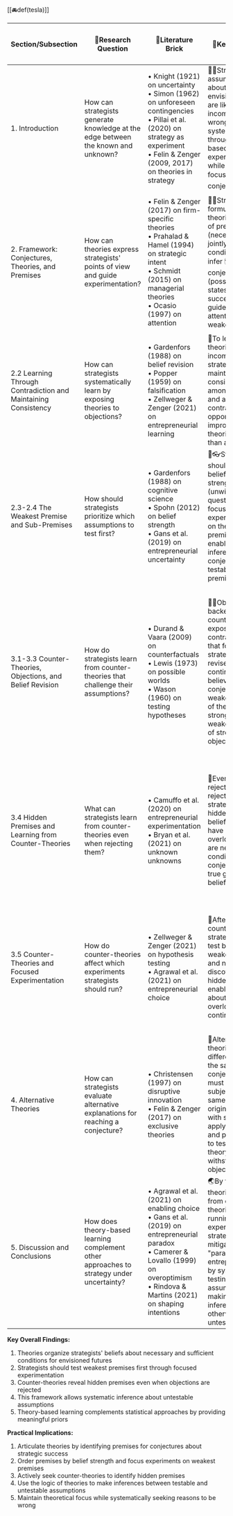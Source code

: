 [[🚘def(tesla)]]

| Section/Subsection                                             | 🔐Research Question                                                                       | 🧱Literature Brick                                                                                                                                                                              | 🔑Key Message                                                                                                                                                                                                                                              | 📊Empirical Evidence & 📐Mathematical Formalization                                                                                                                                                                                |
| -------------------------------------------------------------- | ----------------------------------------------------------------------------------------- | ----------------------------------------------------------------------------------------------------------------------------------------------------------------------------------------------- | ---------------------------------------------------------------------------------------------------------------------------------------------------------------------------------------------------------------------------------------------------------- | ---------------------------------------------------------------------------------------------------------------------------------------------------------------------------------------------------------------------------------- |
| 1. Introduction                                                | How can strategists generate knowledge at the edge between the known and unknown?         | • Knight (1921) on uncertainty<br>• Simon (1962) on unforeseen contingencies<br>• Pillai et al. (2020) on strategy as experiment<br>• Felin & Zenger (2009, 2017) on theories in strategy       | 🧍‍♀️Strategists' assumptions about an envisioned future are likely incomplete and wrong, requiring systematic testing through 🧭theory-based experimentation while maintaining focus on the 🗺️conjecture                                                 | Fig 1: Conceptual illustration showing strategists' beliefs forming theories                                                                                                                                                       |
| 2. Framework: Conjectures, Theories, and Premises              | How can theories express strategists' points of view and guide experimentation?           | • Felin & Zenger (2017) on firm-specific theories<br>• Prahalad & Hamel (1994) on strategic intent<br>• Schmidt (2015) on managerial theories<br>• Ocasio (1997) on attention                   | 🧍‍♀️Strategists formulate theories as sets of premises (necessary and jointly sufficient conditions) to infer 🗺️conjectures (possible future states of success) and guide focus of attention on weakest premises                                         | Fig 2: Tesla example showing 🧭logical connections between premises and conjectures<br>• Formal notation for beliefs and premises<br>• Definition of terms: conjecture, theory, premise                                            |
| 2.2 Learning Through Contradiction and Maintaining Consistency | How can strategists systematically learn by exposing theories to objections?              | • Gardenfors (1988) on belief revision<br>• Popper (1959) on falsification<br>• Zellweger & Zenger (2021) on entrepreneurial learning                                                           | 🧠To learn when theories are incomplete, strategists maintain logical consistency among beliefs and accept contradictions as opportunities for improving theories rather than as failures                                                                  | • Axiom 1: Beliefs related to a conjecture are logically consistent and contradictions are resolved by giving up beliefs<br>• Formal logic notation for theoretical consistency                                                    |
| 2.3-2.4 The Weakest Premise and Sub-Premises                   | How should strategists prioritize which assumptions to test first?                        | • Gardenfors (1988) on cognitive science<br>• Spohn (2012) on belief strength<br>• Gans et al. (2019) on entrepreneurial uncertainty                                                            | 🧠👓Strategists should order beliefs by strength (unwillingness to question) and focus experimentation on the weakest premise, which enables making inferences about conjecture from testable sub-premises                                                 | • Axiom 2: A belief is as strong as its weakest premise<br>• Definition of belief strength<br>• Definition of focused experimentation<br>• Fig 2: Recursive structure of premises and sub-premises                                 |
| 3.1-3.3 Counter-Theories, Objections, and Belief Revision      | How do strategists learn from counter-theories that challenge their assumptions?          | • Durand & Vaara (2009) on counterfactuals<br>• Lewis (1973) on possible worlds<br>• Wason (1960) on testing hypotheses                                                                         | 🧭🧠Objections backed by counter-theories expose contradictions that force strategists to revise beliefs, continuing to believe in conjecture only if weakest premise of theory is stronger than weakest premise of strongest objection                    | • Fig 3-4: Counter-theory examples showing charging infrastructure and battery weight objections<br>• Proposition 1: Conditions for maintaining belief in conjecture<br>• Formal notation defining objections and counter-theories |
| 3.4 Hidden Premises and Learning from Counter-Theories         | What can strategists learn from counter-theories even when rejecting them?                | • Camuffo et al. (2020) on entrepreneurial experimentation<br>• Bryan et al. (2021) on unknown unknowns                                                                                         | 🧠Even when rejections are rejected, strategists learn hidden premises: beliefs that would have been overlooked but are necessary conditions for the conjecture to be true given other beliefs                                                             | • Proposition 2: Conditions under which belief that "weakest premise of counter-theory is false" becomes premise for conjecture<br>• Fig 5: Visualization of hidden premise discovery process                                      |
| 3.5 Counter-Theories and Focused Experimentation               | How do counter-theories affect which experiments strategists should run?                  | • Zellweger & Zenger (2021) on hypothesis testing<br>• Agrawal et al. (2021) on entrepreneurial choice                                                                                          | 🧭After integrating counter-theories, strategists should test both original weakest premise and newly discovered hidden premises, enabling learning about previously overlooked contingencies                                                              | • Proposition 3: Conditions for focused experimentation on both original weakest premise and weakest premise of counter-theory<br>• Mathematical derivation of focused experimentation targets                                     |
| 4. Alternative Theories                                        | How can strategists evaluate alternative explanations for reaching a conjecture?          | • Christensen (1997) on disruptive innovation<br>• Felin & Zenger (2017) on exclusive theories                                                                                                  | 🤜Alternative theories provide different paths to the same conjecture but must be subjected to the same scrutiny as original theory, with strategists applying axioms and propositions to test which theory better withstands objections                   | Fig 6: Alternative theory example showing disruptive, low-end strategy for Tesla<br>• Formal comparison of competing theories<br>• Logical evaluation of alternative paths                                                         |
| 5. Discussion and Conclusions                                  | How does theory-based learning complement other approaches to strategy under uncertainty? | • Agrawal et al. (2021) on enabling choice<br>• Gans et al. (2019) on entrepreneurial paradox<br>• Camerer & Lovallo (1999) on overoptimism<br>• Rindova & Martins (2021) on shaping intentions | 🌏By formulating theories, learning from counter-theories, and running focused experiments, strategists can mitigate the "paradox of entrepreneurship" by systematically testing core assumptions and making inferences about otherwise untestable beliefs | • Application of framework to strategy process<br>• Comparison with Bayesian updating<br>• Integration with strategic cognition theories                                                                                           |

**Key Overall Findings:**

1. Theories organize strategists' beliefs about necessary and sufficient conditions for envisioned futures
2. Strategists should test weakest premises first through focused experimentation
3. Counter-theories reveal hidden premises even when objections are rejected
4. This framework allows systematic inference about untestable assumptions
5. Theory-based learning complements statistical approaches by providing meaningful priors

**Practical Implications:**

1. Articulate theories by identifying premises for conjectures about strategic success
2. Order premises by belief strength and focus experiments on weakest premises
3. Actively seek counter-theories to identify hidden premises
4. Use the logic of theories to make inferences between testable and untestable assumptions
5. Maintain theoretical focus while systematically seeking reasons to be wrong